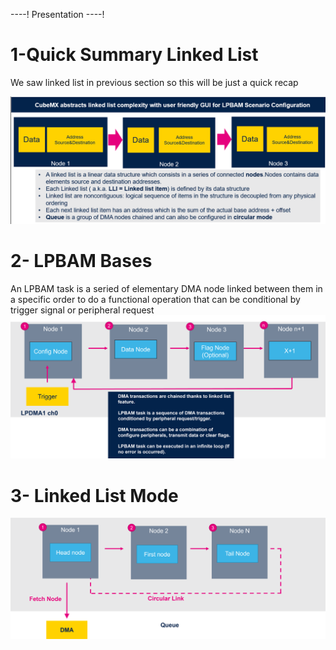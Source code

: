 ----!
Presentation
----!

# 1-Quick Summary Linked List

We saw linked list in previous section so this will be just a quick recap

![theory1](./img/12.png)

# 2- LPBAM Bases
An LPBAM task is a seried of elementary DMA node linked between them in a specific order to do a functional operation that can be conditional by trigger signal or peripheral request
![theory1](./img/23.png)

# 3- Linked List Mode
![theory1](./img/24.png)

